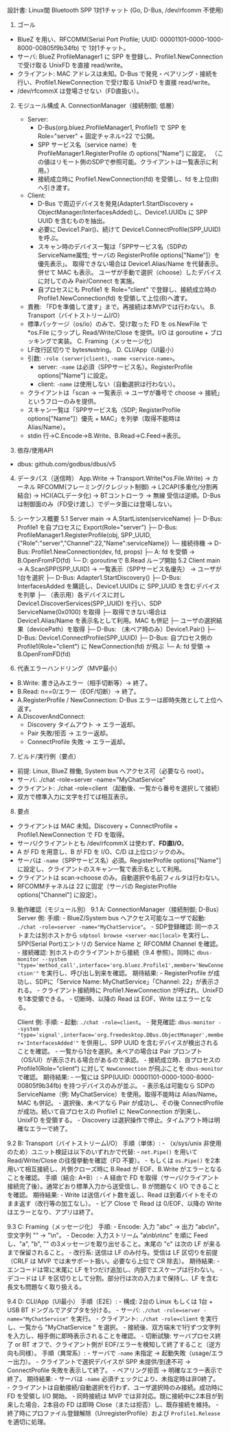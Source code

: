 設計書: Linux間 Bluetooth SPP 1対1チャット (Go, D-Bus, /dev/rfcomm 不使用)

1. ゴール
  - BlueZ を用い、RFCOMM(Serial Port Profile; UUID: 00001101-0000-1000-8000-00805f9b34fb) で 1対1チャット。
  - サーバ: BlueZ ProfileManager1 に SPP を登録し、Profile1.NewConnection で受け取る UnixFD を直接 read/write。
  - クライアント: MAC アドレスは未知。D-Bus で発見・ペアリング・接続を行い、Profile1.NewConnection で受け取る UnixFD を直接 read/write。
  - /dev/rfcommX は登場させない（FD直扱い）。

2. モジュール構成
  A. ConnectionManager（接続制御; 低層）
     - Server:
       - D-Bus(org.bluez.ProfileManager1, Profile1) で SPP を Role="server" + 固定チャネル=22 で公開。
       - SPP サービス名（service name）を ProfileManager1.RegisterProfile の options["Name"] に設定。
         （この値はリモート側のSDPで参照可能。クライアントは一覧表示に利用。）
       - 接続成立時に Profile1.NewConnection(fd) を受領し、fd を上位(B)へ引き渡す。
     - Client:
       - D-Bus で周辺デバイスを発見(Adapter1.StartDiscovery + ObjectManager/InterfacesAdded)し、Device1.UUIDs に SPP UUID を含むものを抽出。
       - 必要に Device1.Pair()、続けて Device1.ConnectProfile(SPP_UUID) を呼ぶ。
       - スキャン時のデバイス一覧は「SPPサービス名（SDPのServiceName属性; サーバの RegisterProfile options["Name"]）を優先表示」。
         取得できない場合は Device1.Alias/Name を代替表示。併せて MAC も表示。
         ユーザが手動で選択（choose）したデバイスに対してのみ Pair/Connect を実施。
       - 自プロセスにも Profile1 を Role="client" で登録し、接続成立時の Profile1.NewConnection(fd) を受領して上位(B)へ渡す。
     - 責務: 「FDを準備して渡す」まで。再接続は本MVPでは行わない。
  B. Transport（バイトストリームI/O）
     - 標準パッケージ（os/io）のみで、受け取った FD を os.NewFile で *os.File にラップし Read/Write/Close を提供。I/O は goroutine + ブロッキングで実装。
  C. Framing（メッセージ化）
     - LF改行区切りで bytes⇆string。
  D. CLI/App（UI最小）
     - 引数: `-role (server|client)`, `-name <service-name>`。
       - server: `-name` は必須（SPPサービス名）。RegisterProfile options["Name"] に設定。
       - client: `-name` は使用しない（自動選択は行わない）。
     - クライアントは「scan → 一覧表示 → ユーザが番号で choose → 接続」というフローのみを提供。
     - スキャン一覧は「SPPサービス名（SDP; RegisterProfile options["Name"]）優先 + MAC」を列挙（取得不能時は Alias/Name）。
     - stdin 行→C.Encode→B.Write、B.Read→C.Feed→表示。

3. 依存/使用API
  - dbus: github.com/godbus/dbus/v5

4. データパス（送信時）
  App.Write → Transport.Write(*os.File.Write) → カーネル RFCOMM(フレーミング/クレジット制御)
             → L2CAP(多重化/分割再結合) → HCI(ACLデータ化) → BTコントローラ → 無線
  受信は逆順。D-Bus は制御面のみ（FD受け渡し）でデータ面には登場しない。

5. シーケンス概要
  5.1 Server
    main → A.StartListen(serviceName)
      ├─ D-Bus: Profile1 を自プロセスに Export(Role="server")
      ├─ D-Bus: ProfileManager1.RegisterProfile(obj, SPP_UUID, {"Role":"server","Channel":22,"Name":serviceName})
      └─ 接続待機 → D-Bus: Profile1.NewConnection(dev, fd, props)
           ├─ A: fd を受領 → B.OpenFromFD(fd)
           └─ D: goroutineで B.Read ループ開始
  5.2 Client
    main → A.ScanSPP(SPP_UUID) → 一覧表示（SPPサービス名優先） → ユーザが1台を選択
      ├─ D-Bus: Adapter1.StartDiscovery()
      ├─ D-Bus: InterfacesAdded を購読し、Device1.UUIDs に SPP_UUID を含むデバイスを列挙
      ├─ （表示用）各デバイスに対し Device1.DiscoverServices(SPP_UUID) を行い、SDP ServiceName(0x0100) を取得
      ├─ 取得できない場合は Device1.Alias/Name を表示名として利用。MAC も併記
      ├─ ユーザの選択結果（devicePath）を取得
      ├─ D-Bus: （未ペア時のみ）Device1.Pair()
      ├─ D-Bus: Device1.ConnectProfile(SPP_UUID)
      ├─ D-Bus: 自プロセス側の Profile1(Role="client") に NewConnection(fd) が飛ぶ
      └─ A: fd 受領 → B.OpenFromFD(fd)

6. 代表エラーハンドリング（MVP最小）
  - B.Write: 書き込みエラー（相手切断等）→ 終了。
  - B.Read: n==0/エラー（EOF/切断）→ 終了。
  - A.RegisterProfile / NewConnection: D-Bus エラーは即時失敗として上位へ返す。
  - A.DiscoverAndConnect:
    - Discovery タイムアウト → エラー返却。
    - Pair 失敗/拒否 → エラー返却。
    - ConnectProfile 失敗 → エラー返却。

7. ビルド/実行例（要点）
  - 前提: Linux, BlueZ 稼働, System bus へアクセス可（必要なら root）。
  - サーバ: ./chat -role=server -name="MyChatService"
  - クライアント: ./chat -role=client  （起動後、一覧から番号を選択して接続）
  - 双方で標準入力に文字を打てば相互表示。

8. 要点
  - クライアントは MAC 未知。Discovery + ConnectProfile + Profile1.NewConnection で FD を取得。
  - サーバ/クライアントとも /dev/rfcommX は使わず、**FD直I/O**。
  - A が FD を用意し、B が FD を I/O、C/D は上位ロジックのみ。
  - サーバは `-name`（SPPサービス名）必須。RegisterProfile options["Name"] に設定し、クライアントのスキャン一覧で表示名として利用。
  - クライアントは scan→choose のみ。自動選択や名前フィルタは行わない。
  - RFCOMMチャネルは 22 に固定（サーバの RegisterProfile options["Channel"] に設定）。

9. 動作確認（モジュール別）
  9.1 A: ConnectionManager（接続制御; D-Bus）
    Server 側:
      手順:
        - BlueZ/System bus へアクセス可能なユーザで起動: `./chat -role=server -name="MyChatService"`。
        - SDP登録確認: 同一ホストまたは別ホストから `sdptool browse <server-mac|local>` を実行し、SPP(Serial Port)エントリの Service Name と RFCOMM Channel を確認。
        - 接続確認: 別ホストのクライアントから接続（9.4 参照）。同時に `dbus-monitor --system "type='method_call',interface='org.bluez.Profile1',member='NewConnection'"` を実行し、呼び出し到来を確認。
      期待結果:
        - RegisterProfile が成功し、SDPに「Service Name: MyChatService」「Channel: 22」が表示される。
        - クライアント接続時に Profile1.NewConnection が呼ばれ、UnixFD を1本受領できる。
        - 切断時、以降の Read は EOF、Write はエラーとなる。

    Client 側:
      手順:
        - 起動: `./chat -role=client`。
        - 発見確認: `dbus-monitor --system "type='signal',interface='org.freedesktop.DBus.ObjectManager',member='InterfacesAdded'"` を併用し、SPP UUID を含むデバイスが検出されることを確認。
        - 一覧から1台を選択。未ペアの場合は Pair プロンプト（OS/UI）が表示される場合があるので承認。
        - 接続成立時、自プロセスの Profile1(Role="client") に対して `NewConnection` が飛ぶことを `dbus-monitor` で確認。
      期待結果:
        - 一覧には SPP(UUID: 00001101-0000-1000-8000-00805f9b34fb) を持つデバイスのみが並ぶ。
        - 表示名は可能なら SDPのServiceName（例: MyChatService）を使用。取得不能時は Alias/Name。MAC も併記。
        - 選択後、未ペアなら Pair が成功し、その後 ConnectProfile が成功。続いて自プロセスの Profile1 に NewConnection が到来し、UnixFD を受領する。
        - Discovery は選択操作で停止。タイムアウト時は明確なエラーで終了。

  9.2 B: Transport（バイトストリームI/O）
    手順（単体）:
      - （x/sys/unix 非使用のため）ユニット検証は以下のいずれかで代替:
        - `net.Pipe()` を用いて Read/Write/Close の往復挙動を確認（FD 不要）。
        - もしくは `os.Pipe()` を2本用いて相互接続し、片側クローズ時に B.Read が EOF、B.Write がエラーとなることを確認。
      手順（結合: A+B）:
      - A 経由で FD を取得（サーバ/クライアント接続完了後）。通常どおり標準入力から送受信し、B が問題なく I/O できることを確認。
    期待結果:
      - Write は送信バイト数を返し、Read は到着バイトをそのまま返す（改行等の加工なし）。
      - ピア Close で Read は 0/EOF、以降の Write はエラーとなり、アプリは終了。

  9.3 C: Framing（メッセージ化）
    手順:
      - Encode: 入力 "abc" → 出力 "abc\n"。空文字列 "" → "\n"。
      - Decode: 入力ストリーム "a\nb\n\nc" を順に Feed し、"a", "b", "" の3メッセージを取り出せること。末尾の "c" は次の LF が来るまで保留されること。
      - 改行系: 送信は LF のみ付与。受信は LF 区切りを前提（CRLF は MVP では未サポート扱い。必要なら上位で CR 除去）。
    期待結果:
      - エンコードは常に末尾に LF を1つだけ追加し、内部でエスケープは行わない。
      - デコードは LF を区切りとして分割。部分行は次の入力まで保持し、LF を含む長文も問題なく取り扱える。

  9.4 D: CLI/App（UI最小）
    手順（E2E）:
      - 構成: 2台の Linux もしくは 1台 + USB BT ドングルでアダプタを分ける。
      - サーバ: `./chat -role=server -name="MyChatService"` を実行。
      - クライアント: `./chat -role=client` を実行し、一覧から "MyChatService <MAC>" を選択。
      - 接続後、双方端末で1行ずつ文字列を入力し、相手側に即時表示されることを確認。
      - 切断試験: サーバプロセス終了 or BT オフで、クライアント側が EOF/エラーを検知して終了すること（逆方向も同様）。
    手順（異常系）:
      - サーバで `-name` 未指定 → 起動失敗（usage/エラー出力）。
      - クライアントで選択デバイスが SPP 未提供/到達不可 → ConnectProfile 失敗を表示して終了。
      - ペアリング拒否 → 明確なエラー表示で終了。
    期待結果:
      - サーバは `-name` 必須チェックにより、未指定時は非0終了。
      - クライアントは自動接続/自動選択を行わず、ユーザ選択時のみ接続。成功時に FD を受領し I/O 開始。
      - 同時接続は MVP では非対応。既に接続中に2本目が到来した場合、2本目の FD は即時 Close（または拒否）し、既存接続を維持。
      - 終了時にプロファイル登録解除（UnregisterProfile）および `Profile1.Release` を適切に処理。
